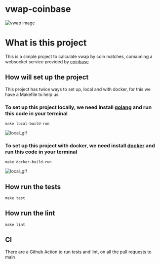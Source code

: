 # vwap-coinbase

![vwap image](./.github/images/vwap.jpeg)

# What is this project

This is a simple project to calculate vwap by coin matches, consuming a websocket service provided by [coinbase](https://coinbase.com)

## How will set up the project

This project has twice ways to set up, local and with docker, for this we have a Makefile to help us.

### To set up this project locally, we need install [golang](https://go.dev/) and run this code in your terminal
```shell
make local-build-run
```
![local_gif](./.github/images/local.gif)

### To set up this project with docker, we need install [docker](https://www.docker.com/) and run this code in your terminal
```shell
make docker-build-run
```
![local_gif](./.github/images/docker.gif)

## How run the tests
```shell
make test
```

## How run the lint
```shell
make lint
```

## CI
There are a Github Action to run tests and lint, on all the pull requests to main
